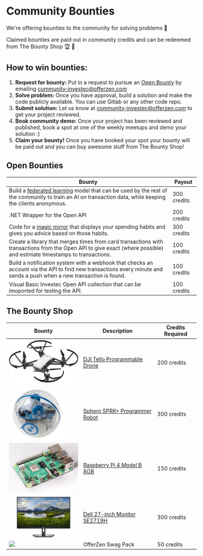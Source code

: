 # Community Bounties

We're offering bounties to the community for solving problems 👾

Claimed bounties are paid out in community credits and can be redeemed from The Bounty Shop 🏆 🛒

## How to win bounties:

1. **Request for bounty:** Put in a request to pursue an [Open Bounty](https://gitlab.com/offerzen-beta-community/investec-programmable-banking/command-center/-/edit/master/bounties.md#open-bounties) by emailing [community-investec@offerzen.com](community-investec@offerzen.com)
2. **Solve problem:** Once you have approval, build a solution and make the code publicly available. You can use Gitlab or any other code repo.
3. **Submit solution:** Let us know at [community-investec@offerzen.com](community-investec@offerzen.com) to get your project reviewed.
4. **Book community demo:** Once your project has been reviewed and published, book a spot at one of the weekly meetups and demo your solution :)
5. **Claim your bounty!** Once you have booked your spot your bounty will be paid out and you can buy awesome stuff from The Bounty Shop!

## Open Bounties

| Bounty | Payout |
|-|-|
|Build a [federated learning](https://federated.withgoogle.com/) model that can be used by the rest of the community to train an AI on transaction data, while keeping the clients anonymous.| 300 credits|
|.NET Wrapper for the Open API|200 credits|
|Code for a [magic mirror](https://youtu.be/BR_yko0gr-Y) that displays your spending habits and gives you advice based on those habits.|300 credits|
|Create a library that merges times from card transactions with transactions from the Open API to give exact (where possible) and estimate timestamps to transactions.|100 credits|
|Build a notification system with a webhook that checks an account via the API to find new transactions every minute and sends a push when a new transaction is found.|100 credits|
|Visual Basic Investec Open API collection that can be imoported for testing the API.|100 credits|

## The Bounty Shop

| Bounty | Description | Credits Required |
| ------ | ------ | ------ |
|![](/images/bounties/djitello.jpg)|[DJI Tello Programmable Drone](https://www.youtube.com/watch?v=_v_RknPrebI)|200 credits|
|![](/images/bounties/sphero.jpg)|[Sphero SPRK+ Programmer Robot](https://www.youtube.com/watch?v=Yg8LmEkI_0c)|300 credits|
|![](/images/bounties/pi4.jpg)|[Raspberry Pi 4 Model B 8GB](https://www.youtube.com/watch?v=npzRf5wuIB0)|150 credits|
|![](/images/bounties/dell27.jpeg)|[Dell 27-inch Monitor SE2719H](https://youtu.be/S8QshNypEHw)|300 credits|
|![](/images/bounties/offerzenswagpack.png)|OfferZen Swag Pack|50 credits|
